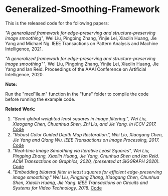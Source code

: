 # Generalized-Smoothing-Framework
 
This is the released code for the following papers:

*"A generalized framework for edge-preserving and structure-preserving image smoothing"*, Wei Liu, Pingping Zhang, Yinjie Lei, Xiaolin Huang, Jie Yang and Michael Ng. IEEE Transactions on Pattern Analysis and Machine Intelligence, 2021.

*"A generalized framework for edge-preserving and structure-preserving image smoothing""*, Wei Liu, Pingping Zhang, Yinjie Lei, Xiaolin Huang, Jie Yang and Ian Reid. Proceedings of the AAAI Conference on Artificial Intelligence, 2020.

**Note:** 

Run the "mexFile.m" function in the "funs" folder to compile the code before running the example code.

**Related Work:**
1. *"Semi-global weighted least squares in image filtering.", Wei Liu, Xiaogang Chen, Chuanhua Shen, Zhi Liu, and Jie Yang. In ICCV 2017.* [Code](https://github.com/wliusjtu/Semi-Global-Weighted-Least-Squares-in-Image-Filtering)
2. *"Robust Color Guided Depth Map Restoration.", Wei Liu, Xiaogang Chen, Jie Yang and Qiang Wu. IEEE Transactions on Image Processing, 2017.* [Code](https://github.com/wliusjtu/Robust-Color-Guided-Depth-Map-Restoration)
3. *"Real-time Image Smoothing via Iterative Least Squares", Wei Liu, Pingping Zhang, Xiaolin Huang, Jie Yang, Chunhua Shen and Ian Reid. ACM Transactions on Graphics, 2020, (presented at SIGGRAPH 2020).* [Code](https://github.com/wliusjtu/Real-time-Image-Smoothing-via-Iterative-Least-Squares)
4. *"Embedding bilateral filter in least squares for efficient edge-preserving image smoothing." Wei Liu, Pingping Zhang, Xiaogang Chen, Chunhua Shen, Xiaolin Huang, Jie Yang. IEEE Transactions on Circuits and Systems for Video Technology, 2018.* [Code](https://github.com/wliusjtu/Embedding-Bilateral-Filter-in-Least-Squares-for-Efficient-Edge-preserving-Image-Smoothing)
